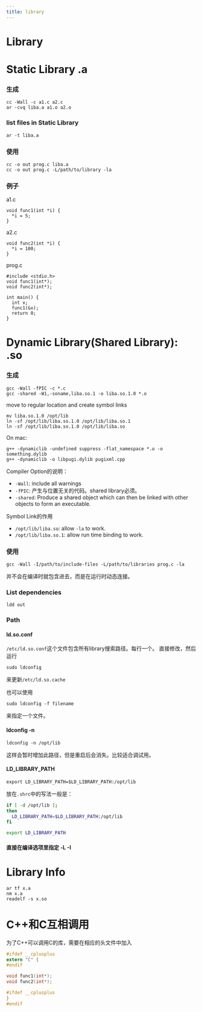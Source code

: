 ```yaml
---
title: library
---
```


# Library

Static Library .a
==============

### 生成

```
cc -Wall -c a1.c a2.c
ar -cvq liba.a a1.o a2.o
```

### list files in Static Library

```
ar -t liba.a
```

### 使用

```
cc -o out prog.c liba.a
cc -o out prog.c -L/path/to/library -la
```

### 例子

a1.c

```
void func1(int *i) {
  *i = 5;
}
```

a2.c

```
void func2(int *i) {
  *i = 100;
}
```

prog.c

```
#include <stdio.h>
void func1(int*);
void func2(int*);

int main() {
  int x;
  func1(&x);
  return 0;
}
```

Dynamic Library(Shared Library): .so
=====================================

### 生成

```
gcc -Wall -fPIC -c *.c
gcc -shared -W1,-soname,liba.so.1 -o liba.so.1.0 *.o
```

move to regular location and create symbol links

```
mv liba.so.1.0 /opt/lib
ln -sf /opt/lib/liba.so.1.0 /opt/lib/liba.so.1
ln -sf /opt/lib/liba.so.1.0 /opt/lib/liba.so
```

On mac:

```
g++ -dynamiclib -undefined suppress -flat_namespace *.o -o something.dylib
g++ -dynamiclib -o libpugi.dylib pugixml.cpp
```

Compiler Option的说明：

* `-Wall`: include all warnings
* `-fPIC`: 产生与位置无关的代码。shared library必须。
* `-shared`: Produce a shared object which can then be linked with other objects to form an executable.

Symbol Link的作用

* `/opt/lib/liba.so`: allow `-la` to work.
* `/opt/lib/liba.so.1`: allow run time binding to work.

### 使用

```
gcc -Wall -I/path/to/include-files -L/path/to/libraries prog.c -la
```

并不会在编译时就包含进去，而是在运行时动态连接。

### List dependencies

```
ldd out
```

### Path

#### ld.so.conf

`/etc/ld.so.conf`这个文件包含所有library搜索路径。每行一个。
直接修改，然后运行

```
sudo ldconfig
```

来更新`/etc/ld.so.cache`

也可以使用

```
sudo ldconfig -f filename
```

来指定一个文件。

#### ldconfig -n

```
ldconfig -n /opt/lib
```

这样会暂时增加此路径，但是重启后会消失。比较适合调试用。

#### LD_LIBRARY_PATH

```
export LD_LIBRARY_PATH=$LD_LIBRARY_PATH:/opt/lib
```

放在`.shrc`中的写法一般是：

```sh
if [ -d /opt/lib ];
then
  LD_LIBRARY_PATH=$LD_LIBRARY_PATH:/opt/lib
fi

export LD_LIBRARY_PATH
```

#### 直接在编译选项里指定 -L -I

Library Info
================

```
ar tf x.a
nm x.a
readelf -s x.so
```

C++和C互相调用
============

为了C++可以调用C的库，需要在相应的头文件中加入

```c
#ifdef __cplusplus
extern "C" {
#endif

void func1(int*);
void func2(int*);

#ifdef __cplusplus
}
#endif
```
